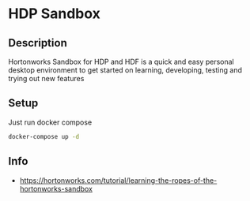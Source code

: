 # HDP Sandbox

## Description

Hortonworks Sandbox for HDP and HDF is a quick and easy personal desktop environment to get started on learning, developing, testing and trying out new features

## Setup

Just run docker compose

```sh
docker-compose up -d
```

## Info

- <https://hortonworks.com/tutorial/learning-the-ropes-of-the-hortonworks-sandbox>
